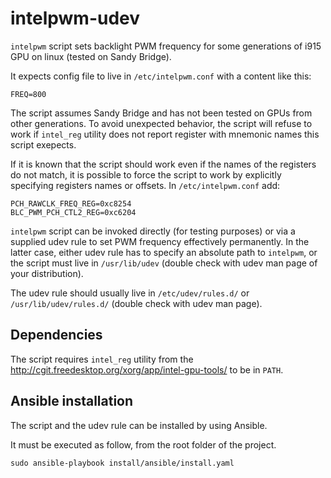 # intelpwm-udev

`intelpwm` script sets backlight PWM frequency for some generations of i915 GPU on linux (tested on Sandy Bridge).

It expects config file to live in `/etc/intelpwm.conf` with a content like this:

```
FREQ=800
```

The script assumes Sandy Bridge and has not been tested on GPUs from other generations. To avoid unexpected behavior,
the script will refuse to work if `intel_reg` utility does not report register with mnemonic names this script exepects.

If it is known that the script should work even if the names of the registers do not match, it is possible to force
the script to work by explicitly specifying registers names or offsets. In `/etc/intelpwm.conf` add:

```
PCH_RAWCLK_FREQ_REG=0xc8254
BLC_PWM_PCH_CTL2_REG=0xc6204
```

`intelpwm` script can be invoked directly (for testing purposes) or via a supplied udev rule to set PWM frequency effectively
permanently. In the latter case, either udev rule has to specify an absolute path to `intelpwm`, or the script must live
in `/usr/lib/udev` (double check with udev man page of your distribution).

The udev rule should usually live in `/etc/udev/rules.d/` or `/usr/lib/udev/rules.d/` (double check with udev man page).

## Dependencies

The script requires `intel_reg` utility from the http://cgit.freedesktop.org/xorg/app/intel-gpu-tools/ to be in `PATH`.

## Ansible installation

The script and the udev rule can be installed by using Ansible.

It must be executed as follow, from the root folder of the project.

```
sudo ansible-playbook install/ansible/install.yaml
```

